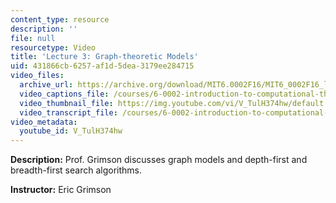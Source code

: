 ```yaml
---
content_type: resource
description: ''
file: null
resourcetype: Video
title: 'Lecture 3: Graph-theoretic Models'
uid: 431866cb-6257-af1d-5dea-3179ee284715
video_files:
  archive_url: https://archive.org/download/MIT6.0002F16/MIT6_0002F16_lec03_300k.mp4
  video_captions_file: /courses/6-0002-introduction-to-computational-thinking-and-data-science-fall-2016/16ac952ca7a856bdb21e9083946f188e_V_TulH374hw.vtt
  video_thumbnail_file: https://img.youtube.com/vi/V_TulH374hw/default.jpg
  video_transcript_file: /courses/6-0002-introduction-to-computational-thinking-and-data-science-fall-2016/6d7386392e8349068141a7c2df2dead9_V_TulH374hw.pdf
video_metadata:
  youtube_id: V_TulH374hw
---
```


**Description:** Prof. Grimson discusses graph models and depth-first and breadth-first search algorithms.

**Instructor:** Eric Grimson